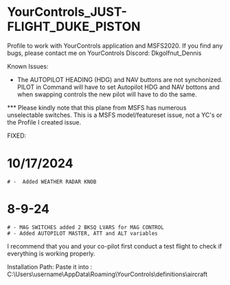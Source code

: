 # YourControls_JUST-FLIGHT_DUKE_PISTON
Profile to work with YourControls application and MSFS2020. If you find any bugs, please contact me on YourControls Discord: Dkgolfnut_Dennis

Known Issues:
- The AUTOPILOT HEADING (HDG) and NAV buttons are not synchonized. PILOT in Command will have to set Autopilot HDG and NAV bottons and when swapping controls the new pilot will have to do the same. 


*** Please kindly note that this plane from MSFS has numerous unselectable switches. This is a MSFS model/featureset issue, not a YC's or the Profile I created issue.

FIXED:
  # 10/17/2024
    # -  Added WEATHER RADAR KNOB
  # 8-9-24 
    # - MAG SWITCHES added 2 BKSQ LVARS for MAG CONTROL
    # - Added AUTOPILOT MASTER, ATT and ALT variables


I recommend that you and your co-pilot first conduct a test flight to check if everything is working properly.

Installation Path: Paste it into : C:\Users\username\AppData\Roaming\YourControls\definitions\aircraft
